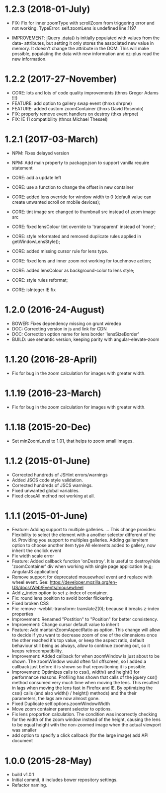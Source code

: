 <a name="1.2.3"></a>

# 1.2.3 (2018-01-July)

+ FIX: Fix for inner zoomType with scrollZoom from triggering error and not working.
TypeError: self.zoomLens is undefined line:1197

+ IMPROVEMENT:
jQuery .data() is initially populated with values from the data- attributes, but setting it only stores the associated new value in memory. It doesn't change the attribute in the DOM. 
This will make possible, populating the data with new information and ez-plus read the new information.

<a name="1.2.2"></a>

# 1.2.2 (2017-27-November)

+ CORE: lots and lots of code quality improvements  (thnxs Gregor Adams !!!)
+ FEATURE: add option to gallery swap event (thnxs shrpne)
+ FEATURE: added custom zoomContainer (thnxs David Rosendo)
+ FIX: properly remove event handlers on destroy (thxs shrpne)
+ FIX: IE 11 compatibility (thnxs Michael Thessel)


<a name="1.2.1"></a>

# 1.2.1 (2017-03-March)

+ NPM: Fixes delayed version 

+ NPM: Add main property to package.json to support vanilla require statement

+ CORE: add a update left

+ CORE: use a function to change the offset in new container

+ CORE: added lens override for window width to 0 (default value can create unwanted scroll on mobile devices);
+ CORE: tint image src changed to thumbnail src instead of zoom image src

+ CORE: fixed lensColour tint override to 'transparent' instead of 'none';
+ CORE: style reformated and removed duplicate rules applied in getWindowLensStyle();
+ CORE: added missing cursor rule for lens type.

+ CORE: fixed lens and inner zoom not working for touchmove action;
+ CORE: added lensColour as background-color to lens style;
+ CORE: style rules reformat;
+ CORE: isInteger IE fix


<a name="1.2.0"></a>

# 1.2.0 (2016-24-August)

+ BOWER: Fixes dependency missing on grunt wiredep
+ DOC: Correcting version in js and link for CDN
+ DOC: Correction option name for lens border 'lensSizeBorder'
+ BUILD: use semantic version, keeping parity with angular-elevate-zoom 

<a name="1.1.20"></a>

# 1.1.20 (2016-28-April)

+ Fix for bug in the zoom calculation for images with greater width.

<a name="1.1.19"></a>

# 1.1.19 (2016-23-March)

+ Fix for bug in the zoom calculation for images with greater width.

<a name="1.1.18"></a>

# 1.1.18 (2015-20-Dec)

+ Set minZoomLevel to 1.01, that helps to zoom small images.

<a name="1.1.2"></a>

# 1.1.2 (2015-01-June)

+ Corrected hundreds of JSHint errors/warnings
+ Added JSCS code style validation.
+ Corrected hundreds of JSCS warnings.
+ Fixed unwanted global variables.
+ Fixed closeAll method not working at all.

<a name="1.1.1"></a>

# 1.1.1 (2015-01-June)

+ Feature: Adding support to multiple galleries. …
This change provides:
    Flexibility to select the element with a another selector different of the id. Providing you support to multiples galleries.
    Adding galleryItem option to choose another item type
    All elements added to gallery, now inherit the onclick event
+ Fix width scale error
+ Feature: Added callback function 'onDestroy'. It is useful to destroy/hide 'zoomContainer' div when working with single page application (e.g; AngularJS application)
+ Remove support for deprecated mousewheel event and replace with wheel  event.
See: https://developer.mozilla.org/en-US/docs/Web/Events/mousewheel
+ Add z_index option to set z-index of container.
+ Fix: round lens position to avoid border flickering.
+ Fixed broken CSS
+ Fix: remove -webkit-transform: translateZ(0); because it breaks z-index properties
+ Improvement: Renamed "Postition" to "Position" for better consistency.
+ Improvement: Change cursor default value to inherit
+ Feature: Add mantainZoomAspectRatio as option. This change will allow to decide if you want to decrease zoom of one of the dimensions once the other reached it's top value, or keep the aspect ratio, default behaviour still being as always, allow to continue zooming out, so it keeps retrocompatibility.
+ Improvement: Added callback for when zoomWindow is just about to be shown. The zoomWindow would often fall offscreen, so I added a callback just before it is shown so that repositioning it is possible.
+ Improvement: Optimizes calls to css(), width() and height() for performance reasons.
Profiling has shown that calls of the jquery css() method consumed very much time when moving the lens. This resulted in lags when moving the lens fast in Firefox and IE. By optimizing the css() calls (and also width() / height() methods) and the their parameters, the lags are now almost gone.
+ Fixed Duplicate self.options.zoomWindowWidth
+ Move zoom container parent selector to options.
+ Fix lens proportion calculation. The condition was incorrectly checking for the width of the zoom window instead of the height, causing the lens to be equal height with the non-zoomed image when the actual viewport was smaller
+ add option to specify a click callback (for the large image) add API document



<a name="1.0.0"></a>

# 1.0.0 (2015-28-May)
+ build v1.0.1
+ Initial commit, it includes bower repository settings.
+ Refactor naming.
